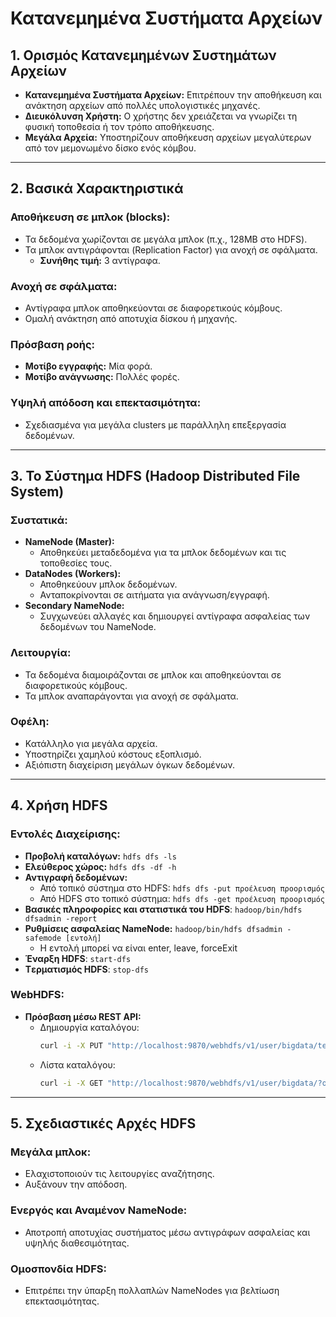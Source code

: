 # Κατανεμημένα Συστήματα Αρχείων

## 1. Ορισμός Κατανεμημένων Συστημάτων Αρχείων
- **Κατανεμημένα Συστήματα Αρχείων:** Επιτρέπουν την αποθήκευση και ανάκτηση αρχείων από πολλές υπολογιστικές μηχανές.
- **Διευκόλυνση Χρήστη:** Ο χρήστης δεν χρειάζεται να γνωρίζει τη φυσική τοποθεσία ή τον τρόπο αποθήκευσης.
- **Μεγάλα Αρχεία:** Υποστηρίζουν αποθήκευση αρχείων μεγαλύτερων από τον μεμονωμένο δίσκο ενός κόμβου.

---

## 2. Βασικά Χαρακτηριστικά

### Αποθήκευση σε μπλοκ (blocks):
- Τα δεδομένα χωρίζονται σε μεγάλα μπλοκ (π.χ., 128MB στο HDFS).
- Τα μπλοκ αντιγράφονται (Replication Factor) για ανοχή σε σφάλματα.
  - **Συνήθης τιμή:** 3 αντίγραφα.

### Ανοχή σε σφάλματα:
- Αντίγραφα μπλοκ αποθηκεύονται σε διαφορετικούς κόμβους.
- Ομαλή ανάκτηση από αποτυχία δίσκου ή μηχανής.

### Πρόσβαση ροής:
- **Μοτίβο εγγραφής:** Μία φορά.
- **Μοτίβο ανάγνωσης:** Πολλές φορές.

### Υψηλή απόδοση και επεκτασιμότητα:
- Σχεδιασμένα για μεγάλα clusters με παράλληλη επεξεργασία δεδομένων.

---

## 3. Το Σύστημα HDFS (Hadoop Distributed File System)

### Συστατικά:
- **NameNode (Master):**
  - Αποθηκεύει μεταδεδομένα για τα μπλοκ δεδομένων και τις τοποθεσίες τους.
- **DataNodes (Workers):**
  - Αποθηκεύουν μπλοκ δεδομένων.
  - Ανταποκρίνονται σε αιτήματα για ανάγνωση/εγγραφή.
- **Secondary NameNode:**
  - Συγχωνεύει αλλαγές και δημιουργεί αντίγραφα ασφαλείας των δεδομένων του NameNode.

### Λειτουργία:
- Τα δεδομένα διαμοιράζονται σε μπλοκ και αποθηκεύονται σε διαφορετικούς κόμβους.
- Τα μπλοκ αναπαράγονται για ανοχή σε σφάλματα.

### Οφέλη:
- Κατάλληλο για μεγάλα αρχεία.
- Υποστηρίζει χαμηλού κόστους εξοπλισμό.
- Αξιόπιστη διαχείριση μεγάλων όγκων δεδομένων.

---

## 4. Χρήση HDFS

### Εντολές Διαχείρισης:
- **Προβολή καταλόγων:** `hdfs dfs -ls`
- **Ελεύθερος χώρος:** `hdfs dfs -df -h`
- **Αντιγραφή δεδομένων:**   
  - Από τοπικό σύστημα στο HDFS: `hdfs dfs -put προέλευση προορισμός`   
  - Από HDFS στο τοπικό σύστημα: `hdfs dfs -get προέλευση προορισμός`   
- **Βασικές πληροφορίες και στατιστικά του HDFS**: `hadoop/bin/hdfs dfsadmin -report`   
- **Ρυθμίσεις ασφαλείας NameNode:** `hadoop/bin/hdfs dfsadmin -safemode [εντολή]`   
  - H εντολή μπορεί να είναι enter, leave, forceExit   
- **Έναρξη HDFS**: `start-dfs`   
- **Tερματισμός HDFS**: `stop-dfs`


### WebHDFS:
- **Πρόσβαση μέσω REST API:**
  - Δημιουργία καταλόγου:
    ```bash
    curl -i -X PUT "http://localhost:9870/webhdfs/v1/user/bigdata/testme/?op=MKDIRS"
    ```
  - Λίστα καταλόγου:
    ```bash
    curl -i -X GET "http://localhost:9870/webhdfs/v1/user/bigdata/?op=LISTSTATUS"
    ```

---

## 5. Σχεδιαστικές Αρχές HDFS

### Μεγάλα μπλοκ:
- Ελαχιστοποιούν τις λειτουργίες αναζήτησης.
- Αυξάνουν την απόδοση.

### Ενεργός και Αναμένον NameNode:
- Αποτροπή αποτυχίας συστήματος μέσω αντιγράφων ασφαλείας και υψηλής διαθεσιμότητας.

### Ομοσπονδία HDFS:
- Επιτρέπει την ύπαρξη πολλαπλών NameNodes για βελτίωση επεκτασιμότητας.
